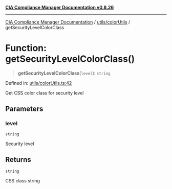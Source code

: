 [**CIA Compliance Manager Documentation v0.8.26**](../../../README.md)

***

[CIA Compliance Manager Documentation](../../../modules.md) / [utils/colorUtils](../README.md) / getSecurityLevelColorClass

# Function: getSecurityLevelColorClass()

> **getSecurityLevelColorClass**(`level`): `string`

Defined in: [utils/colorUtils.ts:42](https://github.com/Hack23/cia-compliance-manager/blob/168f1311621722afef33b264085d8ac99d4a3213/src/utils/colorUtils.ts#L42)

Get CSS color class for security level

## Parameters

### level

`string`

Security level

## Returns

`string`

CSS class string
